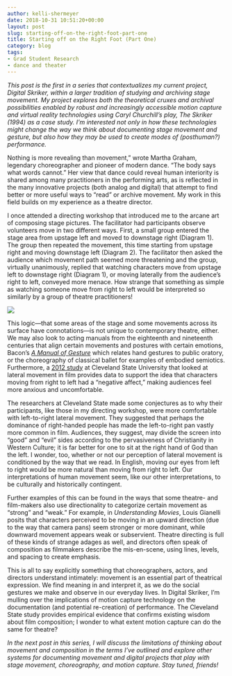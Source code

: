 ```yaml
---
author: kelli-shermeyer
date: 2018-10-31 10:51:20+00:00
layout: post
slug: starting-off-on-the-right-foot-part-one
title: Starting off on the Right Foot (Part One)
category: blog
tags:
- Grad Student Research
- dance and theater
---
```


_This post is the first in a series that contextualizes my current project, Digital Skriker, within a larger tradition of studying and archiving stage movement. My project explores both the theoretical cruxes and archival possibilities enabled by robust and increasingly accessible motion capture and virtual reality technologies using Caryl Churchill’s play, The Skriker (1994) as a case study. I’m interested not only in how these technologies might change the way we think about documenting stage movement and gesture, but also how they may be used to create modes of (posthuman?) performance._

Nothing is more revealing than movement,” wrote Martha Graham, legendary choreographer and pioneer of modern dance. “The body says what words cannot.” Her view that dance could reveal human interiority is shared among many practitioners in the performing arts, as is reflected in the many innovative projects (both analog and digital) that attempt to find better or more useful ways to “read” or archive movement. My work in this field builds on my experience as a theatre director.

I once attended a directing workshop that introduced me to the arcane art of composing stage pictures. The facilitator had participants observe volunteers move in two different ways. First, a small group entered the stage area from upstage left and moved to downstage right (Diagram 1). The group then repeated the movement, this time starting from upstage right and moving downstage left (Diagram 2). The facilitator then asked the audience which movement path seemed more threatening and the group, virtually unanimously, replied that watching characters move from upstage left to downstage right (Diagram 1), or moving laterally from the audience’s right to left, conveyed more menace. How strange that something as simple as watching someone move from right to left would be interpreted so similarly by a group of theatre practitioners!

![](http://static.scholarslab.org/wp-content/uploads/2018/10/DS1.image_-1.jpg)

This logic—that some areas of the stage and some movements across its surface have connotations—is not unique to contemporary theatre, either. We may also look to acting manuals from the eighteenth and nineteenth centuries that align certain movements and postures with certain emotions, Bacon’s _[A Manual of Gesture](https://publicdomainreview.org/collections/a-manual-of-gesture-1875/)_ which relates hand gestures to public oratory, or the choreography of classical ballet for examples of embodied semiotics. Furthermore, a [2012 study](https://www.researchgate.net/publication/228448619_Which_Way_Did_He_Go_Directionality_of_Film_Character_and_Camera_Movement_and_Subsequent_Spectator_Interpretation) at Cleveland State University that looked at lateral movement in film provides data to support the idea that characters moving from right to left had a “negative affect,” making audiences feel more anxious and uncomfortable.

The researchers at Cleveland State made some conjectures as to why their participants, like those in my directing workshop, were more comfortable with left-to-right lateral movement. They suggested that perhaps the dominance of right-handed people has made the left-to-right pan vastly more common in film. Audiences, they suggest, may divide the screen into “good” and “evil” sides according to the pervasiveness of Christianity in Western Culture; it is far better for one to sit at the right hand of God than the left. I wonder, too, whether or not our perception of lateral movement is conditioned by the way that we read. In English, moving our eyes from left to right would be more natural than moving from right to left. Our interpretations of human movement seem, like our other interpretations, to be culturally and historically contingent.

Further examples of this can be found in the ways that some theatre- and film-makers also use directionality to categorize certain movement as “strong” and “weak.” For example, in _Understanding Movies_, Louis Gianelli posits that characters perceived to be moving in an upward direction (due to the way that camera pans) seem stronger or more dominant, while downward movement appears weak or subservient. Theatre directing is full of these kinds of strange adages as well, and directors often speak of composition as filmmakers describe the mis-en-scene, using lines, levels, and spacing to create emphasis.

This is all to say explicitly something that choreographers, actors, and directors understand intimately: movement is an essential part of theatrical expression. We find meaning in and interpret it, as we do the social gestures we make and observe in our everyday lives. In Digital Skriker, I’m mulling over the implications of motion capture technology on the documentation (and potential re-creation) of performance. The Cleveland State study provides empirical evidence that confirms existing wisdom about film composition; I wonder to what extent motion capture can do the same for theatre?

_In the next post in this series, I will discuss the limitations of thinking about movement and composition in the terms I’ve outlined and explore other systems for documenting movement and digital projects that play with stage movement, choreography, and motion capture. Stay tuned, friends!_


